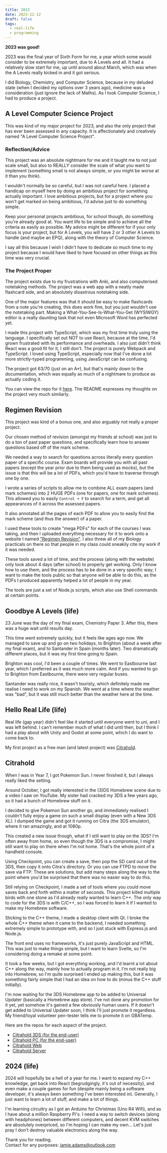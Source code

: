 ```yaml
---
title: 2023
date: 2023-12-12
draft: false
tags:
  - real-life
  - programming
---
```


**2023 was good!**

2023 was the final year of Sixth Form for me, a year which some would consider to be extremely important, due to A Levels and all. It had a relatively slow start for me, up until around about March, which was when the A Levels really kicked in and it got serious.

I did Biology, Chemistry, and Computer Science, because in my deluded state (when I decided my options over 3 years ago), medicine was a consideration (just ignore the lack of Maths). As I took Computer Science, I had to produce a project.

## A Level Computer Science Project
This was kind of my major project for 2023, and also the only project that has ever been assessed in any capacity. It is affectionately and creatively named "A Level Computer Science Project".

### Reflection/Advice
This project was an absolute nightmare for me and it taught me to not just scale small, but also to REALLY consider the scale of what you want to implement (something small is not always simple, or you might be worse at it than you think).

I wouldn't normally be so careful, but I was not careful here. I placed a handicap on myself here by doing an ambitious project for something actually important. I love ambitious projects, but for a project where you won't get marked on being ambitious, I'd advise just to do something simple.

Keep your personal projects ambitious, for school though, do something you're already good at. You want life to be simple and to achieve all the criteria as easily as possible. My advice might be different for if your only focus is your project, but for A Levels, you will have 2 or 3 other A Levels to handle (and maybe an EPQ), along with the theory of Computer Science.

I say all this because I wish I didn't have to dedicate so much time to my project because I would have liked to have focused on other things as this time was very crucial.

### The Project Proper
The project exists due to my frustrations with Anki, and also computerised notetaking methods. The project was a web app with a neatly made flashcard side, and an absolutely disastrous notetaking side.

One of the major features was that it should be easy to make flashcards from a note you're creating, this does work fine, but you just wouldn't use the notetaking part. Making a What-You-See-Is-What-You-Get (WYSIWGY) editor is a really daunting task that not even Microsoft Word has perfected yet.

I made this project with TypeScript, which was my first time truly using the language. I specifically set out NOT to use React, because at the time, I'd grown frustrated with its performance and overheads. I also just didn't think React was a good fit for it, I still don't. The project is purely Webpack and TypeScript. I loved using TypeScript, especially now that I've done a lot more strictly-typed programming, using JavaScript can be confusing.

The project got 63/70 (just on an A*), but that's mainly down to the documentation, which was equally as much of a nightmare to produce as actually coding it.

You can view the repo for it [here](https://github.com/regimensocial/ACSProject). The README expresses my thoughts on the project very much similarly.

## Regimen Revision
This project was kind of a bonus one, and also arguably not really a proper project. 

Our chosen method of revision (amongst my friends at school) was just to do a ton of past paper questions, and specifically learn how to answer questions based off of the mark scheme.

We needed a way to search for questions across literally every question paper of a specific course. Exam boards will provide you with all past papers (except the year prior due to them being used as mocks), but the issue is that this will be a lot of PDFs, which you'd have to traverse through one by one.

I wrote a series of scripts to allow me to combine ALL exam papers (and mark schemes) into 2 HUGE PDFs (one for papers, one for mark schemes). This allowed you to easily `Control + F` to search for a term, and get all appearances of it across the assessed papers.

It also annotated all the pages of each PDF to allow you to easily find the mark scheme (and thus the answer) of a paper.

I used these tools to create "mega PDFs" for each of the courses I was taking, and then I uploaded everything necessary for it to work onto a website I named ["Regimen Revision"](https://revise.regimen.social/). I also threw all of my Biology practicals on there so that people in my class could sneakily cite my work if it was needed.

These tools saved a lot of time, and the process (along with the website) only took about 4 days (after school) to properly get working. Only I know how to use them, and the process has to be done in a very specific way; I want to make the tools public so that anyone will be able to do this, as the PDFs I produced apparently helped a lot of people in my year.

The tools are just a set of Node.js scripts, which also use Shell commands at certain points.

## Goodbye A Levels (life)
23 June was the day of my final exam, Chemistry Paper 3. After this, there was a huge wait until results day.

This time went extremely quickly, but it feels like ages ago now. We managed to save up and go on two holidays, to Brighton (about a week after my final exam), and to Santander in Spain (months later). Two dramatically different places, but it was my first time going to Spain.

Brighton was cool, I'd been a couple of times. We went to Eastbourne last year, which I preferred as it was much more calm. And if you wanted to go to Brighton from Eastbourne, there were very regular buses.

Santander was really nice, it wasn't touristy, which definitely made me realise I need to work on my Spanish. We went at a time where the weather was "bad", but it was still much better than the weather here at the time.

## Hello Real Life (life)
Real life (gap year) didn't feel like it started until everyone went to uni, and I was left behind. I can't remember much of what I did until then, but I think I had a play about with Unity and Godot at some point, which I do want to come back to.

My first project as a free man (and latest project) was [Citrahold](https://www.citrahold.com).

## Citrahold

When I was in Year 7, I got Pokemon Sun. I never finished it, but I always really liked the setting.

Around October, I got really interested in the (3)DS Homebrew scene due to a video I saw on YouTube. My sister had cracked my 3DS a few years ago, so it had a bunch of Homebrew stuff on it. 

I decided to give Pokemon Sun another go, and immediately realised I couldn't fully enjoy a game on such a small display (even with a New 3DS XL). I dumped the game and got it running on Citra (the 3DS emulator), where it ran amazingly, and at 1080p.

This created a new issue though, what if I still want to play on the 3DS? I'm often away from home, so even though the 3DS is a compromise, I might still want to play on there when I'm not home. That's the whole point of a handheld console.

Using Checkpoint, you can create a save, then pop the SD card out of the 3DS, then copy it onto Citra's directory. Or you can use FTPD to move the save via FTP. These are solutions, but add many steps along the way to the point where you'd be surprised that there was no easier way to do this.

Still relying on Checkpoint, I made a set of tools where you could move saves back and forth within a matter of seconds. This project killed multiple birds with one stone as I'd already really wanted to learn C++. The only way to code for the 3DS is with C/C++, so I was forced to learn it if I wanted to make my Homebrew software.

Sticking to the C++ theme, I made a desktop client with Qt. I broke the whole C++ theme when it came to the backend, I needed something extremely simple to prototype with, and so I just stuck with Express.js and Node.js. 

The front end uses no frameworks, it's just purely JavaScript and HTML. This was just to make things simple, but I want to learn Svelte, so I'm considering doing a remake at some point.

It took a few weeks, but I got everything working, and I'd learnt a lot about C++ along the way, mainly how to actually program in it. I'm not really big into Homebrew, so I'm quite surprised I ended up making this, but it was something fairly simple that I had an idea on how to do (minus the C++ stuff initially). 

I'm now waiting for the 3DS Homebrew app to be added to Universal Updater (basically a Homebrew app store). I've not done any promotion for it yet, yet somehow it's gained a few obviously human users. If it doesn't get added to Universal Updater soon, I think I'll just promote it regardless. My friend/loyal volunteer pen-tester tells me to promote it on GBATemp.

Here are the repos for each aspect of the project.
- [Citrahold 3DS (for the end-user)](https://github.com/regimensocial/Citrahold-3DS)
- [Citrahold PC (for the end-user)](https://github.com/regimensocial/citraholdUI)
- [Citrahold Web](https://github.com/regimensocial/Citrahold-Web)
- [Citrahold Server](https://github.com/regimensocial/Citrahold-Server)

## 2024 (life)

2024 will hopefully be a hell of a year for me. I want to expand my C++ knowledge, get back into React (begrudgingly, it's out of necessity), and even make a couple games for fun (despite mainly being a software developer, it's always been something I've been interested in). Generally, I just want to learn a lot of stuff, and make a lot of things.

I'm learning circuitry as I got an Arduino for Christmas (Uno R4 Wifi), and as I have about a million Raspberry Pi's. I need a way to switch devices (along with headphones) between different computers, and decent KVM switches are absolutely overpriced, so I'm hoping I can make my own... Let's just pray I don't destroy valuable electronics along the way.

Thank you for reading. \
Contact for any purposes: [jamie.adams@outlook.com](mailto:jamie.adams@outlook.com)


